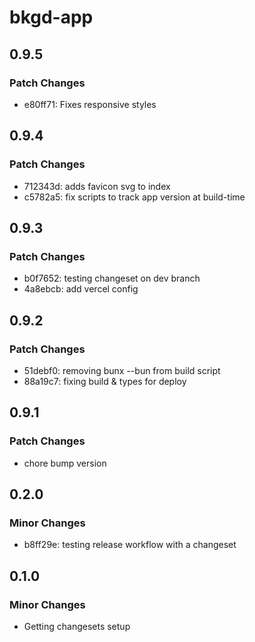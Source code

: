 # bkgd-app

## 0.9.5

### Patch Changes

- e80ff71: Fixes responsive styles

## 0.9.4

### Patch Changes

- 712343d: adds favicon svg to index
- c5782a5: fix scripts to track app version at build-time

## 0.9.3

### Patch Changes

- b0f7652: testing changeset on dev branch
- 4a8ebcb: add vercel config

## 0.9.2

### Patch Changes

- 51debf0: removing bunx --bun from build script
- 88a19c7: fixing build & types for deploy

## 0.9.1

### Patch Changes

- chore bump version

## 0.2.0

### Minor Changes

- b8ff29e: testing release workflow with a changeset

## 0.1.0

### Minor Changes

- Getting changesets setup
